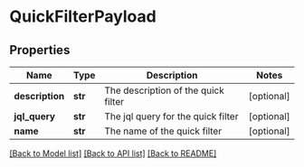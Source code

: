 # QuickFilterPayload

## Properties
Name | Type | Description | Notes
------------ | ------------- | ------------- | -------------
**description** | **str** | The description of the quick filter | [optional] 
**jql_query** | **str** | The jql query for the quick filter | [optional] 
**name** | **str** | The name of the quick filter | [optional] 

[[Back to Model list]](../README.md#documentation-for-models) [[Back to API list]](../README.md#documentation-for-api-endpoints) [[Back to README]](../README.md)

